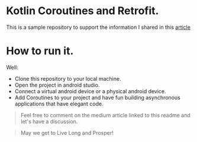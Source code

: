 # Kotlin Coroutines and Retrofit.

This is a sample repository to support the information I shared in this [article](https://android.jlelse.eu/kotlin-coroutines-and-retrofit-e0702d0b8e8f)

# How to run it.
Well:
  - Clone this repository to your local machine.
  - Open the project in android studio.
  - Connect a virtual android device or a physical android device.
  - Add Coroutines to your project and have fun building asynchronous applications that have elegant code.

> Feel free to comment on the medium article linked to this readme and let's have a discussion.


> May we get to Live Long and Prosper!